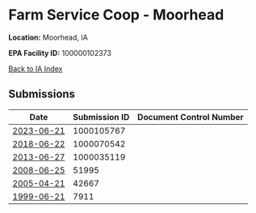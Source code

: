 # Farm Service Coop - Moorhead

**Location:** Moorhead, IA

**EPA Facility ID:** 100000102373

[Back to IA Index](../../index.md)

## Submissions

| Date | Submission ID | Document Control Number |
|------|--------------|-------------------------|
| [2023-06-21](submissions/1000105767.md) | 1000105767 |  |
| [2018-06-22](submissions/1000070542.md) | 1000070542 |  |
| [2013-06-27](submissions/1000035119.md) | 1000035119 |  |
| [2008-06-25](submissions/51995.md) | 51995 |  |
| [2005-04-21](submissions/42667.md) | 42667 |  |
| [1999-06-21](submissions/7911.md) | 7911 |  |
